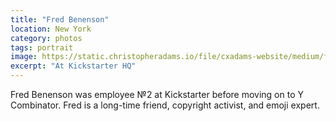 ```yaml
---
title: "Fred Benenson"
location: New York
category: photos
tags: portrait
image: https://static.christopheradams.io/file/cxadams-website/medium/flickr/8244/29334522065_4fa6b186b2_k.jpg
excerpt: "At Kickstarter HQ"
---
```


Fred Benenson was employee №2 at Kickstarter before moving on to Y Combinator.
Fred is a long-time friend, copyright activist, and emoji expert.
